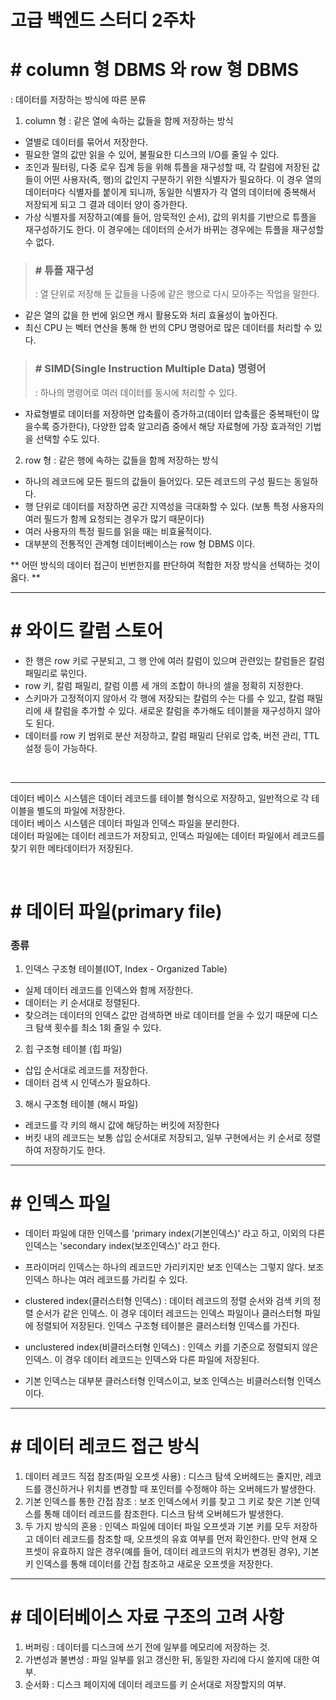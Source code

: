 # 고급 백엔드 스터디 2주차

# \# column 형 DBMS 와 row 형 DBMS
: 데이터를 저장하는 방식에 따른 분류

1. column 형 : 같은 열에 속하는 값들을 함께 저장하는 방식
- 열별로 데이터를 묶어서 저장한다.
- 필요한 열의 값만 읽을 수 있어, 불필요한 디스크의 I/O를 줄일 수 있다.
- 조인과 필터링, 다중 로우 집계 등을 위해 튜플을 재구성할 때, 각 칼럼에 저장된 값들이 어떤 사용자(즉, 행)의 값인지 구분하기 위한 식별자가 필요하다. 이 경우 열의 데이터마다 식별자를 붙이게 되니까, 동일한 식별자가 각 열의 데이터에 중복해서 저장되게 되고 그 결과 데이터 양이 증가한다.
- 가상 식별자를 저장하고(예를 들어, 암묵적인 순서), 값의 위치를 기반으로 튜플을 재구성하기도 한다. 이 경우에는 데이터의 순서가 바뀌는 경우에는 튜플을 재구성할 수 없다.

> ### \# 튜플 재구성
> : 열 단위로 저장해 둔 값들을 나중에 같은 행으로 다시 모아주는 작업을 말한다.

- 같은 열의 값을 한 번에 읽으면 캐시 활용도와 처리 효율성이 높아진다.
- 최신 CPU 는 벡터 연산을 통해 한 번의 CPU 명령어로 많은 데이터를 처리할 수 있다.

> ### \# SIMD(Single Instruction Multiple Data) 명령어
> : 하나의 명령어로 여러 데이터를 동시에 처리할 수 있다.

- 자료형별로 데이터를 저장하면 압축률이 증가하고(데이터 압축률은 중복패턴이 많을수록 증가한다), 다양한 압축 알고리즘 중에서 해당 자료형에 가장 효과적인 기법을 선택할 수도 있다.

2. row 형 : 같은 행에 속하는 값들을 함께 저장하는 방식
- 하나의 레코드에 모든 필드의 값들이 들어있다. 모든 레코드의 구성 필드는 동일하다.
- 행 단위로 데이터를 저장하면 공간 지역성을 극대화할 수 있다. (보통 특정 사용자의 여러 필드가 함께 요청되는 경우가 많기 때문이다)
- 여러 사용자의 특정 필드를 읽을 때는 비효율적이다.
- 대부분의 전통적인 관계형 데이터베이스는 row 형 DBMS 이다.

** 어떤 방식의 데이터 접근이 빈번한지를 판단하여 적합한 저장 방식을 선택하는 것이 옳다. **

---

# \# 와이드 칼럼 스토어
- 한 행은 row 키로 구분되고, 그 행 안에 여러 칼럼이 있으며 관련있는 칼럼들은 칼럼 패밀리로 묶인다.
- row 키, 칼럼 패밀리, 칼럼 이름 세 개의 조합이 하나의 셀을 정확히 지정한다.
- 스키마가 고정적이지 않아서 각 행에 저장되는 칼럼의 수는 다를 수 있고, 칼럼 패밀리에 새 칼럼을 추가할 수 있다. 새로운 칼럼을 추가해도 테이블을 재구성하지 않아도 된다.
- 데이터를 row 키 범위로 분산 저장하고, 칼럼 패밀리 단위로 압축, 버전 관리, TTL 설정 등이 가능하다.

</br>

---

데이터 베이스 시스템은 데이터 레코드를 테이블 형식으로 저장하고, 일반적으로 각 테이블을 별도의 파일에 저장한다.</br>
데이터 베이스 시스템은 데이터 파일과 인덱스 파일을 분리한다.</br>
데이터 파일에는 데이터 레코드가 저장되고, 인덱스 파일에는 데이터 파일에서 레코드를 찾기 위한 메타데이터가 저장된다.

</br>

# \# 데이터 파일(primary file)
### 종류
1) 인덱스 구조형 테이블(IOT, Index - Organized Table)
- 실제 데이터 레코드를 인덱스와 함께 저장한다.
- 데이터는 키 순서대로 정렬된다.
- 찾으려는 데이터의 인덱스 값만 검색하면 바로 데이터를 얻을 수 있기 때문에 디스크 탐색 횟수를 최소 1회 줄일 수 있다.

2) 힙 구조형 테이블 (힙 파일)
- 삽입 순서대로 레코드를 저장한다.
- 데이터 검색 시 인덱스가 필요하다.

3) 해시 구조형 테이블 (해시 파일)
- 레코드를 각 키의 해시 값에 해당하는 버킷에 저장한다
- 버킷 내의 레코드는 보통 삽입 순서대로 저장되고, 일부 구현에서는 키 순서로 정렬하여 저장하기도 한다.

---

# \# 인덱스 파일
- 데이터 파일에 대한 인덱스를 'primary index(기본인덱스)' 라고 하고, 이외의 다른 인덱스는 'secondary index(보조인덱스)' 라고 한다.
- 프라이머리 인덱스는 하나의 레코드만 가리키지만 보조 인덱스는 그렇지 않다. 보조 인덱스 하나는 여러 레코드를 가리킬 수 있다.

- clustered index(클러스터형 인덱스) : 데이터 레코드의 정렬 순서와 검색 키의 정렬 순서가 같은 인덱스. 이 경우 데이터 레코드는 인덱스 파일이나 클러스터형 파일에 정렬되어 저장된다. 인덱스 구조형 테이블은 클러스터형 인덱스를 가진다.
- unclustered index(비클러스터형 인덱스) : 인덱스 키를 기준으로 정렬되지 않은 인덱스. 이 경우 데이터 레코드는 인덱스와 다른 파일에 저장된다.
- 기본 인덱스는 대부분 클러스터형 인덱스이고, 보조 인덱스는 비클러스터형 인덱스이다.

---

# \# 데이터 레코드 접근 방식
1) 데이터 레코드 직접 참조(파일 오프셋 사용) : 디스크 탐색 오버헤드는 줄지만, 레코드를 갱신하거나 위치를 변경할 때 포인터를 수정해야 하는 오버헤드가 발생한다.
2) 기본 인덱스를 통한 간접 참조 : 보조 인덱스에서 키를 찾고 그 키로 찾은 기본 인덱스를 통해 데이터 레코드를 참조한다. 디스크 탐색 오버헤드가 발생한다.
3) 두 가지 방식의 혼용 : 인덱스 파일에 데이터 파일 오프셋과 기본 키를 모두 저장하고 데이터 레코드를 참조할 때, 오프셋의 유효 여부를 먼저 확인한다. 만약 현재 오프셋이 유효하지 않은 경우(예를 들어, 데이터 레코드의 위치가 변경된 경우), 기본 키 인덱스를 통해 데이터를 간접 참조하고 새로운 오프셋을 저장한다.

---

# \# 데이터베이스 자료 구조의 고려 사항
1) 버퍼링 : 데이터를 디스크에 쓰기 전에 일부를 메모리에 저장하는 것.
2) 가변성과 불변성 : 파일 일부를 읽고 갱신한 뒤, 동일한 자리에 다시 쓸지에 대한 여부.
3) 순서화 : 디스크 페이지에 데이터 레코드를 키 순서대로 저장할지의 여부.
